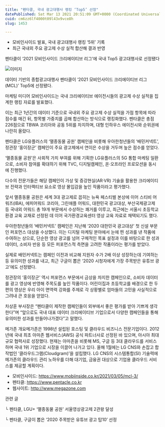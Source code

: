 ```yaml
---
title: "펜타클, 국내 광고대행사 랭킹 ‘Top5’ 선정"
datePublished: Sat Mar 13 2021 20:51:09 GMT+0000 (Coordinated Universal Time)
cuid: cm6zz6lf4000t09l43x9vce8h
slug: 1453

---
```



- 모비인사이드 발표, 국내 광고대행사 랭킹 ‘5위’ 기록
- 최근 국내외 주요 광고제 수상 실적 합산해 결과 반영

펜타클이 ‘2021 모비인사이드 크리에이티브 리그’에 국내 Top5 광고대행사로 선정됐다

![이미지](https://cdn.hashnode.com/res/hashnode/image/upload/v1739247713008/bb085290-328b-4bf1-ada0-47a73cc24ff6.jpeg)

데이터 기반의 종합광고대행사 펜타클이 ‘2021 모비인사이드 크리에이티브 리그(MCL)’ Top5에 선정됐다.

마케팅 미디어 모비인사이드는 국내 크리에이티브 에이전시들의 광고제 수상 실적을 집계한 랭킹 자료를 발표했다.

이는 최근 1년간의 데이터 기준으로 국내외 주요 광고제 수상 실적을 가점 항목에 따라 점수를 매긴 뒤, 항목별 가중치를 곱해 합산하는 방식으로 랭킹화했다. 펜타클은 총점 226점으로 TBWA 코리아와 공동 5위를 차지하며, 대형 인하우스 에이전시와 순위권에 나란히 올랐다.

펜타클은 LG유플러스의 ‘멸종동물 공원’ 캠페인을 비롯해 우아한청년들의 ‘배민커넥트’, 정관장 ‘홍이장군’ 캠페인이 주요 광고제에서 연이은 수상을 거두며 높은 점수를 얻었다.

‘멸종동물 공원’은 사회적 가치 부여를 위해 기획한 LG유플러스의 5G 통합 마케팅 일환으로, 소비자 참여를 확대하기 위해 TVC, 디지털캠페인, 온·오프라인 프로모션을 동시에 진행했다.

다수의 전문가들은 해당 캠페인이 가상 및 증강현실(AR·VR) 기술을 활용한 크리에이티브 전략과 인터랙티브 요소로 영상 몰입감을 높인 작품이라고 평가했다.

앞서 멸종동물 공원은 세계 3대 광고제로 꼽히는 뉴욕 페스티벌 본상에 이어 스티비 어워즈(IBA), 에피어워드 코리아, 그린애플 어워드, 대한민국 광고대상, 부산국제광고제 등 국내외 어워드 총 19개 부문에서 수상하는 쾌거를 이루고, 최근에는 서울시 초등학교 환경 교육 교재로 선정된 데 이어 국가환경교육센터 영상 교육 자료로 채택되기도 했다.

우아한청년들의 ‘배민커넥트’ 캠페인은 지난해 ‘2020 대한민국 광고대상’ 첫 신설 부문인 퍼포먼스 대상을 수상했다. 이는 디지털 마케팅 분야에서 눈에 띈 성과를 낸 작품에 수여하는 상으로, 단순한 영상 광고를 넘어 구체적인 목표 설정과 이를 바탕으로 한 성과 데이터, 소비자 반응 등 모든 퍼포먼스적 측면을 고려한 작품이라는 평가를 받았다.

실제로 배민커넥트는 캠페인 이전과 비교해 지원자 수가 2배 이상 성장하는데 기여하는 등 유의미한 성과를 내고, 최근 구글이 뽑은 ‘2020 시청자에게 가장 주목받은 유튜브 광고’에도 선정됐다.

정관장의 ‘홍이장군’ 역시 퍼포먼스 부문에서 금상을 차지한 캠페인으로, 소비자 데이터를 광고 영상에 반영해 주목도를 높인 작품이다. 어린이집과 초등학교를 배경으로 한 두 편의 영상은 우리 아이 면역력 강화를 주제로 각 상황별로 엄마들의 고민을 사실적으로 그려내 큰 호응을 얻었다.

차상훈 부사장은 “펜타클이 제작한 캠페인들이 외부에서 좋은 평가를 받아 기쁘게 생각한다”며 “앞으로도 국내 대표 데이터 크리에이티브 기업으로서 다양한 캠페인들을 통해 유의미한 성과를 만들어나가겠다”고 말했다.

메가존 개요메가존은 1998년 설립된 호스팅 및 클라우드 비즈니스 전문기업이다. 2012년에 국내 최초 아마존 웹서비스(AWS) 공식 파트너사로 선정된 바 있으며, 아시아 최대 규모 협력사로 성장했다. 현재는 아마존을 비롯해 MS, 구글 등 3대 클라우드를 서비스하며 국내 1위 기업으로 시장을 이끌어 나가고 있다. 올해 1월에는 LG CNS와 손잡고 합작법인 ‘클라우드그램(Cloudgram)’을 설립했다. LG CNS의 시스템통합(SI) 기술력에 메가존의 클라우드 관리 노하우를 더해 대기업, 금융권 대상으로 기업용 클라우드 서비스를 제공할 계획이다.

- 모비인사이드: https://www.mobiinside.co.kr/2021/03/05/mcl-3/
- 펜타클: https://www.pentacle.co.kr
- 웹사이트: http://www.megazone.com

관련 글

└ 펜타클, LGU+ ‘멸종동물 공원’ 서울영상광고제 2관왕 달성

└ 펜타클, 구글이 뽑은 ‘2020 주목받은 유튜브 광고 탑10’ 선정